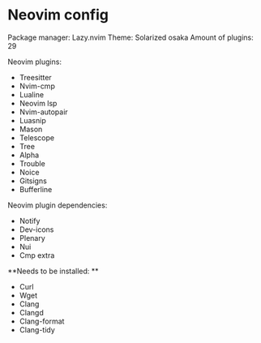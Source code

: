 # Neovim config
Package manager: Lazy.nvim
Theme: Solarized osaka
Amount of plugins: 29

Neovim plugins:
* Treesitter
* Nvim-cmp
* Lualine
* Neovim lsp
* Nvim-autopair
* Luasnip
* Mason
* Telescope
* Tree
* Alpha
* Trouble
* Noice
* Gitsigns
* Bufferline

Neovim plugin dependencies:
* Notify
* Dev-icons
* Plenary
* Nui
* Cmp extra

**Needs to be installed: **
* Curl
* Wget
* Clang
* Clangd
* Clang-format
* Clang-tidy
